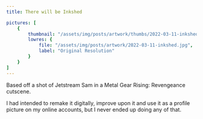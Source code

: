 ```yaml
---
title: There will be Inkshed

pictures: [
	{
		thumbnail: "/assets/img/posts/artwork/thumbs/2022-03-11-inkshed.jpg",
		lowres: {
			file: "/assets/img/posts/artwork/2022-03-11-inkshed.jpg",
			label: "Original Resolution"
		}
	}
]
---
```

Based off a shot of Jetstream Sam in a Metal Gear Rising: Revengeance cutscene.

I had intended to remake it digitally, improve upon it and use it as a profile picture on my online accounts, but I never ended up doing any of that.
